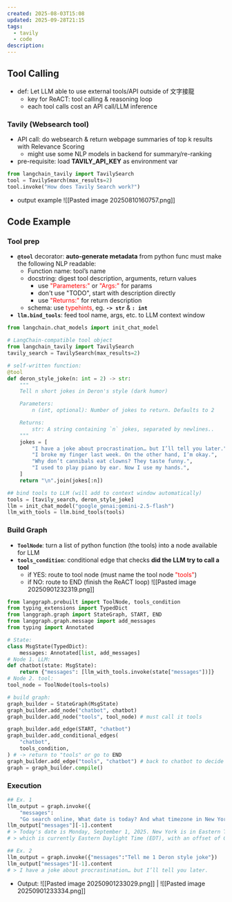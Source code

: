 ```yaml
---
created: 2025-08-03T15:08
updated: 2025-09-28T21:15
tags:
  - tavily
  - code
description: 
---
```


## Tool Calling
* def: Let LLM able to use external tools/API outside of 文字接龍
	* key for ReACT: tool calling & reasoning loop
	* each tool calls cost an API call/LLM inference
### Tavily (Websearch tool)
* API call: do websearch & return webpage summaries of top k results with Relevance Scoring
	* might use some NLP models in backend for summary/re-ranking
* pre-requisite: load **TAVILY_API_KEY** as environment var
```python
from langchain_tavily import TavilySearch
tool = TavilySearch(max_results=2)
tool.invoke("How does Tavily Search work?")
```

* output example
![[Pasted image 20250810160757.png]]

## Code Example
### Tool prep
*  **`@tool`** decorator: **auto-generate metadata** from python func 
	must make the following NLP readable:
	* Function name: tool’s name
	* docstring: digest tool description, arguments, return values
		* use <span style="color:rgb(255, 0, 0)">"Parameters:"</span> or <span style="color:rgb(255, 0, 0)">"Args:"</span> for params
		* don't use "TODO", start with description directly
		* use <span style="color:rgb(255, 0, 0)">"Returns:"</span> for return description
	* schema: use <span style="color:rgb(255, 0, 0)">typehints</span>, eg. **`-> str`** & **`: int`**
* **`llm.bind_tools`**: feed tool name, args, etc. to LLM context window
```python
from langchain.chat_models import init_chat_model

# LangChain-compatible tool object
from langchain_tavily import TavilySearch
tavily_search = TavilySearch(max_results=2)

# self-written function:
@tool
def deron_style_joke(n: int = 2) -> str:
    """
    Tell n short jokes in Deron's style (dark humor)

    Parameters:
        n (int, optional): Number of jokes to return. Defaults to 2

    Returns:
        str: A string containing `n` jokes, separated by newlines..
    """
    jokes = [
		"I have a joke about procrastination… but I’ll tell you later.",
		"I broke my finger last week. On the other hand, I’m okay.",
		"Why don’t cannibals eat clowns? They taste funny.",
		"I used to play piano by ear. Now I use my hands.",
    ]
    return "\n".join(jokes[:n])

## bind tools to LLM (will add to context window automatically)
tools = [tavily_search, deron_style_joke]
llm = init_chat_model("google_genai:gemini-2.5-flash")
llm_with_tools = llm.bind_tools(tools)
```
### Build Graph
 * **`ToolNode`**: turn a list of python function (the tools) into a node available for LLM
 *  **`tools_condition`**: conditional edge that checks **did the LLM try to call a tool**
	* if YES: route to tool node (must name the tool node <span style="color:rgb(255, 0, 0)">"tools"</span>)
	* if NO: route to END (finish the ReACT loop)
	![[Pasted image 20250901232319.png]]
```python
from langgraph.prebuilt import ToolNode, tools_condition
from typing_extensions import TypedDict
from langgraph.graph import StateGraph, START, END
from langgraph.graph.message import add_messages
from typing import Annotated

# State:
class MsgState(TypedDict):
    messages: Annotated[list, add_messages]
# Node 1. LLM:
def chatbot(state: MsgState):
    return {"messages": [llm_with_tools.invoke(state["messages"])]}
# Node 2. tool:
tool_node = ToolNode(tools=tools)

# build graph:
graph_builder = StateGraph(MsgState)
graph_builder.add_node("chatbot", chatbot)
graph_builder.add_node("tools", tool_node) # must call it tools

graph_builder.add_edge(START, "chatbot")
graph_builder.add_conditional_edges(
    "chatbot",
    tools_condition,  
) # -> return to "tools" or go to END
graph_builder.add_edge("tools", "chatbot") # back to chatbot to decide next step
graph = graph_builder.compile()
```
### Execution
```python
## Ex. 1
llm_output = graph.invoke({
	"messages":
	"Go search online, What date is today? And what timezone in New York in"})
llm_output["messages"][-1].content
# > Today's date is Monday, September 1, 2025. New York is in Eastern Time Zone, 
# > which is currently Eastern Daylight Time (EDT), with an offset of GMT-4.

## Ex. 2
llm_output = graph.invoke({"messages":"Tell me 1 Deron style joke"})
llm_output["messages"][-1].content
# > I have a joke about procrastination… but I’ll tell you later.
```
* Output:
![[Pasted image 20250901233029.png]] | ![[Pasted image 20250901233334.png]]